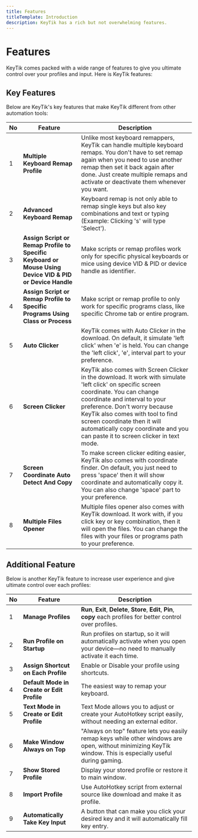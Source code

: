 ```yaml
---
title: Features
titleTemplate: Introduction
description: KeyTik has a rich but not overwhelming features.
---
```


# Features

KeyTik comes packed with a wide range of features to give you ultimate control over your profiles and input. Here is KeyTik features:

<Adsense />

## Key Features
Below are KeyTik's key features that make KeyTik different from other automation tools:

| **No** | **Feature** | **Description** |
|--------|-------------|-----------------|
| 1 | **Multiple Keyboard Remap Profile** | Unlike most keyboard remappers, KeyTik can handle multiple keyboard remaps. You don't have to set remap again when you need to use another remap then set it back again after done. Just create multiple remaps and activate or deactivate them whenever you want. |
| 2 | **Advanced Keyboard Remap** | Keyboard remap is not only able to remap single keys but also key combinations and text or typing (Example: Clicking 's' will type 'Select'). |
| 3 | **Assign Script or Remap Profile to Specific Keyboard or Mouse Using Device VID & PID or Device Handle** | Make scripts or remap profiles work only for specific physical keyboards or mice using device VID & PID or device handle as identifier. |
| 4 | **Assign Script or Remap Profile to Specific Programs Using Class or Process** | Make script or remap profile to only work for specific programs class, like specific Chrome tab or entire program. |
| 5 | **Auto Clicker** | KeyTik comes with Auto Clicker in the download. On default, it simulate 'left click' when 'e' is held. You can change the 'left click', 'e', interval part to your preference. |
| 6 | **Screen Clicker** | KeyTik also comes with Screen Clicker in the download. It work with simulate 'left click' on specific screen coordinate. You can change coordinate and interval to your preference. Don't worry because KeyTik also comes with tool to find screen coordinate then it will automatically copy coordinate and you can paste it to screen clicker in text mode. |
| 7 | **Screen Coordinate Auto Detect And Copy** | To make screen clicker editing easier, KeyTik also comes with coordinate finder. On default, you just need to press 'space' then it will show coordinate and automatically copy it. You can also change 'space' part to your preference. |
| 8 | **Multiple Files Opener** | Multiple files opener also comes with KeyTik download. It work with, if you click key or key combination, then it will open the files. You can change the files with your files or programs path to your preference. |

<Adsense />

## Additional Feature
Below is another KeyTik feature to increase user experience and give ultimate control over each profiles:

| **No** | **Feature** | **Description** |
|--------|-------------|-----------------|
| 1 | **Manage Profiles** | **Run**, **Exit**, **Delete**, **Store**, **Edit**, **Pin**, **copy** each profiles for better control over profiles. |
| 2 | **Run Profile on Startup** | Run profiles on startup, so it will automatically activate when you open your device—no need to manually activate it each time. |
| 3 | **Assign Shortcut on Each Profile** | Enable or Disable your profile using shortcuts. |
| 4 | **Default Mode in Create or Edit Profile** | The easiest way to remap your keyboard. |
| 5 | **Text Mode in Create or Edit Profile** | Text Mode allows you to adjust or create your AutoHotkey script easily, without needing an external editor. |
| 6 | **Make Window Always on Top** | "Always on top" feature lets you easily remap keys while other windows are open, without minimizing KeyTik window. This is especially useful during gaming. |
| 7 | **Show Stored Profile** | Display your stored profile or restore it to main window. |
| 8 | **Import Profile** | Use AutoHotkey script from external source like download and make it as profile. |
| 9 | **Automatically Take Key Input** | A button that can make you click your desired key and it will automatically fill key entry. |

<Adsense />
